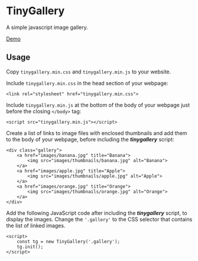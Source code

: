 # TinyGallery
A simple javascript image gallery.

[Demo](https://gyrad.github.io/tinygallery/)

## Usage
Copy `tinygallery.min.css` and `tinygallery.min.js` to your website.

Include `tinygallery.min.css` in the head section of your webpage:

```
<link rel="stylesheet" href="tinygallery.min.css">
```

Include `tinygallery.min.js` at the bottom of the body of your webpage just before the closing `</body>` tag:

```
<script src="tinygallery.min.js"></script>
```

Create a list of links to image files with enclosed thumbnails and add them to the body of your webpage, before including the **_tinygallery_** script:

```
<div class="gallery">
    <a href="images/banana.jpg" title="Banana">
        <img src="images/thumbnails/banana.jpg" alt="Banana">
    </a>
    <a href="images/apple.jpg" title="Apple">
        <img src="images/thumbnails/apple.jpg" alt="Apple">
    </a>
    <a href="images/orange.jpg" title="Orange">
        <img src="images/thumbnails/orange.jpg" alt="Orange">
    </a>
</div>
```

Add the following JavaScript code after including the **_tinygallery_** script, to display the images. Change the `'.gallery'` to the CSS selector that contains the list of linked images.

```
<script>
    const tg = new TinyGallery('.gallery');
    tg.init();
</script>
```
